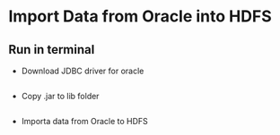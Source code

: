 # Import Data from Oracle into HDFS 

## Run in terminal
* Download JDBC driver for oracle
```bash

```
* Copy .jar to lib folder
```bash

```
* Importa data from Oracle to HDFS 
```bash

```
